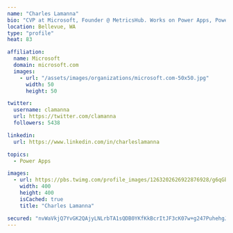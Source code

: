 ```yaml
---
name: "Charles Lamanna"
bio: "CVP at Microsoft, Founder @ MetricsHub. Works on Power Apps, Power Automate, Power Virtual Agent, Common Data Service and Dynamics 365."
location: Bellevue, WA
type: "profile"
heat: 83

affiliation:
  name: Microsoft
  domain: microsoft.com
  images:
    - url: "/assets/images/organizations/microsoft.com-50x50.jpg"
      width: 50
      height: 50

twitter:
  username: clamanna
  url: https://twitter.com/clamanna
  followers: 5438

linkedin:
  url: https://www.linkedin.com/in/charleslamanna

topics:
  - Power Apps

images:
  - url: https://pbs.twimg.com/profile_images/1263202626922876928/g6qGbHZ-_400x400.jpg
    width: 400
    height: 400
    isCached: true
    title: "Charles Lamanna"

secured: "nvWaVkjQ7YvGK2QAjyLNLrbTA1sQDB0YKfKkBcrItJF3cK07w+g247PuhehgJiWahqrCoLL1upsZnKKKDrz5NU1qRzhr/ZdHFXTgdPdzW6M8py7ZBdMS1lCQs7jN+g364K7e3vy1C1bpwQ3lRIqqPo3bHVmCwvCtI7sAykUVtS6bXULot9CdCIPMJVEjbBetmWHDMGmk87FS6WTVMZ0KoUyWklZiPxDUSoGxNRJ4Act6kMjMICpVkbw8kqhsa8sIn+9isVolDTa32LlzrCmemQdHZ/QZSdpRwgmUTjYteqxoJEtzpf/mCmeB/lp7ldK4LebQEqYFDMwI0aOU/9v65vvpFYQvyV8sFD2SmeHqMcAEIJg9MZHHW3dedeQArfxz6FFqifd9f8BMcqsLUCRqemoO9s7J7npC0eE9+WOVksg=;DQdvWexsgqF1mgkWBTGDmA=="
---
```


